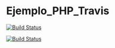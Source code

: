 # Ejemplo_PHP_Travis
[![Build Status](https://travis-ci.org/juanaves/Ejemplo_PHP_Travis.svg?branch=master)](https://travis-ci.org/juanaves/Ejemplo_PHP_Travis)

[![Build Status](https://dev.azure.com/juanaves/Mi%20Primer%20Proyecto%20Azure/_apis/build/status/juanaves.Ejemplo_PHP_Travis?branchName=master)](https://dev.azure.com/juanaves/Mi%20Primer%20Proyecto%20Azure/_build/latest?definitionId=2&branchName=master)
